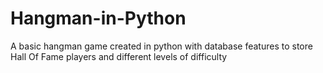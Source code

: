 # Hangman-in-Python

A basic hangman game created in python with database features to store Hall Of Fame players and different levels of difficulty
